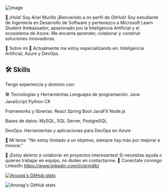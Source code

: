 ![image](https://github.com/user-attachments/assets/36aebef7-d2da-49fa-b2d4-3e1e996f9047)

👋 ¡Hola! Soy Ariel Murillo
¡Bienvenido a mi perfil de GitHub! Soy estudiante de Ingeniería en Desarrollo de Software y pertenezco a Microsoft Learn Student Ambassador, apasionado por la Inteligencia Artificial y el ecosistema de Azure. Me encanta aprender, colaborar y construir soluciones innovadoras.

🚀 Sobre mí
🌱 Actualmente me estoy especializando en: Inteligencia Artificial, Azure y DevOps.

## 🛠 Skills

Tengo experiencia y dominio con:

🛠️ Tecnologías y Herramientas
Lenguajes de programación:
Java JavaScript Python C#

Frameworks y librerías:
React Spring Boot JavaFX Node.js

Bases de datos: 
MySQL, SQL Server, PostgreSQL

DevOps: Herramientas y aplicaciones para DevOps en Azure

🎯 Mi lema: "No estoy limitado a un objetivo, siempre hay más por mejorar e innovar."

🤝 ¡Estoy abierto a colaborar en proyectos interesantes! Si necesitas ayuda o quieres trabajar en equipo, no dudes en contactarme.
🌟 Conéctate conmigo
LinkedIn
https://www.linkedin.com/in/armdlb/

[![Anurag's GitHub stats](https://github-readme-stats.vercel.app/api?username=anuraghazra)](https://github.com/anuraghazra/github-readme-stats)

![Anurag's GitHub stats](https://github-readme-stats.vercel.app/api?username=anuraghazra&show_icons=true)
